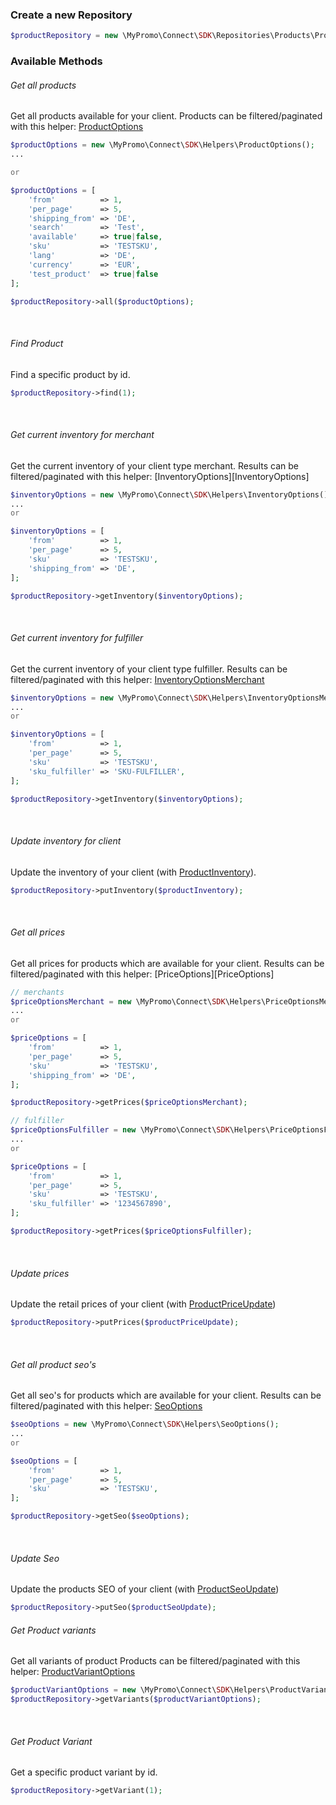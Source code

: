 ### Create a new Repository
```php
$productRepository = new \MyPromo\Connect\SDK\Repositories\Products\ProductRepository($client);
```

### Available Methods
###### Get all products
Get all products available for your client.
Products can be filtered/paginated with this helper: [ProductOptions][ProductOptions]
```php
$productOptions = new \MyPromo\Connect\SDK\Helpers\ProductOptions();
...

or

$productOptions = [
    'from'          => 1,
    'per_page'      => 5,
    'shipping_from' => 'DE',
    'search'        => 'Test',
    'available'     => true|false,
    'sku'           => 'TESTSKU',
    'lang'          => 'DE',
    'currency'      => 'EUR',
    'test_product'  => true|false
];

$productRepository->all($productOptions);
```
<br />

###### Find Product
Find a specific product by id.
```php
$productRepository->find(1);
```
<br />

###### Get current inventory for merchant
Get the current inventory of your client type merchant.
Results can be filtered/paginated with this helper: [InventoryOptions][InventoryOptions]

```php
$inventoryOptions = new \MyPromo\Connect\SDK\Helpers\InventoryOptions();
...
or

$inventoryOptions = [
    'from'          => 1,
    'per_page'      => 5,
    'sku'           => 'TESTSKU',
    'shipping_from' => 'DE',
];

$productRepository->getInventory($inventoryOptions);
```
<br />

###### Get current inventory for fulfiller
Get the current inventory of your client type fulfiller.
Results can be filtered/paginated with this helper: [InventoryOptionsMerchant][InventoryOptionsMerchant]
```php
$inventoryOptions = new \MyPromo\Connect\SDK\Helpers\InventoryOptionsMerchant();
...
or

$inventoryOptions = [
    'from'          => 1,
    'per_page'      => 5,
    'sku'           => 'TESTSKU',
    'sku_fulfiller' => 'SKU-FULFILLER',
];

$productRepository->getInventory($inventoryOptions);
```
<br />

###### Update inventory for client
Update the inventory of your client (with [ProductInventory][ProductInventory]).
```php
$productRepository->putInventory($productInventory);
```
<br />

###### Get all prices
Get all prices for products which are available for your client.
Results can be filtered/paginated with this helper: [PriceOptions][PriceOptions]

```php
// merchants
$priceOptionsMerchant = new \MyPromo\Connect\SDK\Helpers\PriceOptionsMerchant();
...
or

$priceOptions = [
    'from'          => 1,
    'per_page'      => 5,
    'sku'           => 'TESTSKU',
    'shipping_from' => 'DE',
];

$productRepository->getPrices($priceOptionsMerchant);
```
```php
// fulfiller
$priceOptionsFulfiller = new \MyPromo\Connect\SDK\Helpers\PriceOptionsFulfiller();
...
or

$priceOptions = [
    'from'          => 1,
    'per_page'      => 5,
    'sku'           => 'TESTSKU',
    'sku_fulfiller' => '1234567890',
];

$productRepository->getPrices($priceOptionsFulfiller);
```


<br />

###### Update prices
Update the retail prices of your client (with [ProductPriceUpdate][ProductPriceUpdate])

```php
$productRepository->putPrices($productPriceUpdate);
```

<br />

###### Get all product seo's
Get all seo's for products which are available for your client.
Results can be filtered/paginated with this helper: [SeoOptions]
```php
$seoOptions = new \MyPromo\Connect\SDK\Helpers\SeoOptions();
...
or

$seoOptions = [
    'from'          => 1,
    'per_page'      => 5,
    'sku'           => 'TESTSKU',
];

$productRepository->getSeo($seoOptions);
```
<br />

###### Update Seo
Update the products SEO of your client (with [ProductSeoUpdate])

```php
$productRepository->putSeo($productSeoUpdate);
```

###### Get Product variants
Get all variants of product
Products can be filtered/paginated with this helper: [ProductVariantOptions][ProductVariantOptions]
```php
$productVariantOptions = new \MyPromo\Connect\SDK\Helpers\ProductVariantOptions();
$productRepository->getVariants($productVariantOptions);
```
<br />

###### Get Product Variant
Get a specific product variant by id.
```php
$productRepository->getVariant(1);
```
<br />

[ProductOptions]: ../Helpers/ProductOptions.md
[ProductVariantOptions]: ../Helpers/ProductVariantOptions.md
[InventoryOptionsMerchant]: ../Helpers/InventoryOptionsMerchant.md
[PriceOptionsMerchant]: ../Helpers/PriceOptionsMerchant.md
[PriceOptionsFulfiller]: ../Helpers/PriceOptionsFulfiller.md
[SeoOptions]: ../Helpers/SeoOptions.md
[ProductInventory]: ../Models/ProductInventory.md
[ProductPriceUpdate]: ../Models/ProductPriceUpdate.md
[ProductSeoUpdate]: ../Models/ProductSeoUpdate.md
